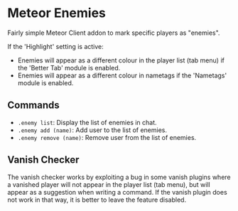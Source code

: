 # Meteor Enemies

Fairly simple Meteor Client addon to mark specific players as "enemies".

If the 'Highlight' setting is active:
- Enemies will appear as a different colour in the player list (tab menu) if the 'Better Tab' module is enabled.
- Enemies will appear as a different colour in nametags if the 'Nametags' module is enabled.

## Commands

- `.enemy list`: Display the list of enemies in chat.
- `.enemy add (name)`: Add user to the list of enemies.
- `.enemy remove (name)`: Remove user from the list of enemies.

## Vanish Checker

The vanish checker works by exploiting a bug in some vanish plugins where a vanished player will not appear in the player list (tab menu), but will appear as a suggestion when writing a command.
If the vanish plugin does not work in that way, it is better to leave the feature disabled.
